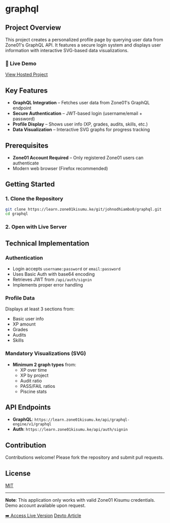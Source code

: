 # graphql 

## Project Overview  

This project creates a personalized profile page by querying user data from Zone01's GraphQL API. It features a secure login system and displays user information with interactive SVG-based data visualizations.  

### 🔗 Live Demo  
[View Hosted Project](https://graphql-uvsx.onrender.com)  

## Key Features  

- **GraphQL Integration** – Fetches user data from Zone01's GraphQL endpoint  
- **Secure Authentication** – JWT-based login (username/email + password)  
- **Profile Display** – Shows user info (XP, grades, audits, skills, etc.)  
- **Data Visualization** – Interactive SVG graphs for progress tracking  

## Prerequisites  

- **Zone01 Account Required** – Only registered Zone01 users can authenticate  
- Modern web browser (Firefox recommended)  

## Getting Started  

### 1. Clone the Repository  
```bash
git clone https://learn.zone01kisumu.ke/git/johnodhiambo0/graphql.git
cd graphql
```
### 2. Open with Live Server  

## Technical Implementation  

### Authentication  
- Login accepts `username:password` or `email:password`  
- Uses Basic Auth with base64 encoding  
- Retrieves JWT from `/api/auth/signin`  
- Implements proper error handling  

### Profile Data  
Displays at least 3 sections from:  
- Basic user info  
- XP amount  
- Grades  
- Audits  
- Skills  

### Mandatory Visualizations (SVG)  
- **Minimum 2 graph types** from:  
  - XP over time  
  - XP by project  
  - Audit ratio  
  - PASS/FAIL ratios  
  - Piscine stats  

## API Endpoints  
- **GraphQL**: `https://learn.zone01kisumu.ke/api/graphql-engine/v1/graphql`  
- **Auth**: `https://learn.zone01kisumu.ke/api/auth/signin`  

## Contribution  
Contributions welcome! Please fork the repository and submit pull requests.  

## License  
[MIT](https://github.com/johneliud/graphql/blob/main/LICENSE)  

---

**Note**: This application only works with valid Zone01 Kisumu credentials. Demo account available upon request.  

[➡️ Access Live Version](https://graphql-uvsx.onrender.com)
[Devto Article](https://dev.to/johneliud/building-a-dynamic-user-profile-dashboard-with-graphql-670)